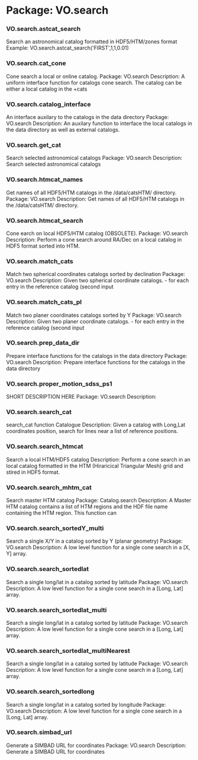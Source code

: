 # Package: VO.search


### VO.search.astcat_search

Search an astronomical catalog formatted in HDF5/HTM/zones format Example: VO.search.astcat_search('FIRST',1,1,0.01)


### VO.search.cat_cone

Cone search a local or online catalog. Package: VO.search Description: A uniform interface function for catalogs cone search. The catalog can be either a local catalog in the +cats


### VO.search.catalog_interface

An interface auxilary to the catalogs in the data directory Package: VO.search Description: An auxilary function to interface the local catalogs in the data directory as well as external catalogs.


### VO.search.get_cat

Search selected astronomical catalogs Package: VO.search Description: Search selected astronomical catalogs


### VO.search.htmcat_names

Get names of all HDF5/HTM catalogs in the /data/catsHTM/ directory. Package: VO.search Description: Get names of all HDF5/HTM catalogs in the /data/catsHTM/ directory.


### VO.search.htmcat_search

Cone earch on local HDF5/HTM catalog (OBSOLETE). Package: VO.search Description: Perform a cone search around RA/Dec on a local catalog in HDF5 format sorted into HTM.


### VO.search.match_cats

Match two spherical coordinates catalogs sorted by declination Package: VO.search Description: Given two spherical coordinate catalogs. - for each entry in the reference catalog (second input


### VO.search.match_cats_pl

Match two planer coordinates catalogs sorted by Y Package: VO.search Description: Given two planer coordinate catalogs. - for each entry in the reference catalog (second input


### VO.search.prep_data_dir

Prepare interface functions for the catalogs in the data directory Package: VO.search Description: Prepare interface functions for the catalogs in the data directory


### VO.search.proper_motion_sdss_ps1

SHORT DESCRIPTION HERE Package: VO.search Description:


### VO.search.search_cat

search_cat function                                            Catalogue Description: Given a catalog with Long,Lat coordinates position, search for lines near a list of reference positions.


### VO.search.search_htmcat

Search a local HTM/HDF5 catalog Description: Perform a cone search in an local catalog formatted in the HTM (Hiraricical Triangular Mesh) grid and stired in HDF5 format.


### VO.search.search_mhtm_cat

Search master HTM catalog Package: Catalog.search Description: A Master HTM catalog contains a list of HTM regions and the HDF file name containing the HTM region. This function can


### VO.search.search_sortedY_multi

Search a single X/Y in a catalog sorted by Y (planar geometry) Package: VO.search Description: A low level function for a single cone search in a [X, Y] array.


### VO.search.search_sortedlat

Search a single long/lat in a catalog sorted by latitude Package: VO.search Description: A low level function for a single cone search in a [Long, Lat] array.


### VO.search.search_sortedlat_multi

Search a single long/lat in a catalog sorted by latitude Package: VO.search Description: A low level function for a single cone search in a [Long, Lat] array.


### VO.search.search_sortedlat_multiNearest

Search a single long/lat in a catalog sorted by latitude Package: VO.search Description: A low level function for a single cone search in a [Long, Lat] array.


### VO.search.search_sortedlong

Search a single long/lat in a catalog sorted by longitude Package: VO.search Description: A low level function for a single cone search in a [Long, Lat] array.


### VO.search.simbad_url

Generate a SIMBAD URL for coordinates Package: VO.search Description: Generate a SIMBAD URL for coordinates


